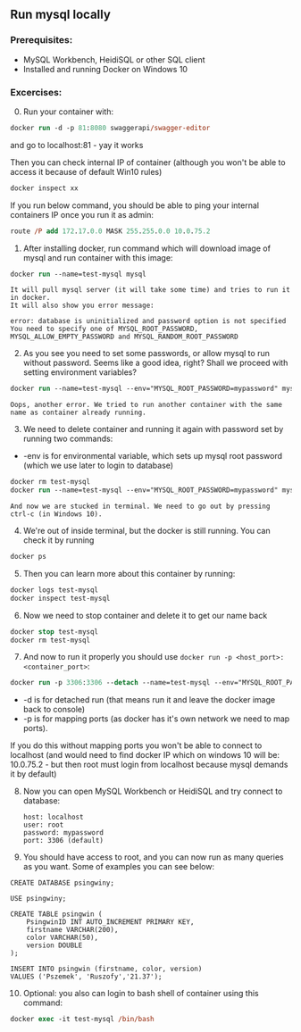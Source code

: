 ## Run mysql locally

### Prerequisites:

- MySQL Workbench, HeidiSQL or other SQL client
- Installed and running Docker on Windows 10

### Excercises:

0. Run your container with:
```ps
docker run -d -p 81:8080 swaggerapi/swagger-editor
```
and go to localhost:81 - yay it works

Then you can check internal IP of container (although you won't be able to access it because of default Win10 rules)
```ps
docker inspect xx
```

If you run below command, you should be able to ping your internal containers IP once you run it as admin:
```ps
route /P add 172.17.0.0 MASK 255.255.0.0 10.0.75.2
```

1. After installing docker, run command which will download image of mysql and run container with this image:

```ps
docker run --name=test-mysql mysql
```

    It will pull mysql server (it will take some time) and tries to run it in docker.
    It will also show you error message:

    error: database is uninitialized and password option is not specified
    You need to specify one of MYSQL_ROOT_PASSWORD, MYSQL_ALLOW_EMPTY_PASSWORD and MYSQL_RANDOM_ROOT_PASSWORD

2. As you see you need to set some passwords, or allow mysql to run without password. Seems like a good idea, right? Shall we proceed with setting environment variables?

```ps
docker run --name=test-mysql --env="MYSQL_ROOT_PASSWORD=mypassword" mysql
```

    Oops, another error. We tried to run another container with the same name as container already running.

3. We need to delete container and running it again with password set by running two commands:

- -env is for environmental variable, which sets up mysql root password (which we use later to login to database)

```ps
docker rm test-mysql
docker run --name=test-mysql --env="MYSQL_ROOT_PASSWORD=mypassword" mysql
```

    And now we are stucked in terminal. We need to go out by pressing ctrl-c (in Windows 10).

4. We're out of inside terminal, but the docker is still running. You can check it by running

```ps
docker ps
```

5. Then you can learn more about this container by running:

```ps
docker logs test-mysql
docker inspect test-mysql
```

6. Now we need to stop container and delete it to get our name back

```ps
docker stop test-mysql
docker rm test-mysql
```

7. And now to run it properly you should use `docker run -p <host_port>:<container_port>`:

```ps
docker run -p 3306:3306 --detach --name=test-mysql --env="MYSQL_ROOT_PASSWORD=mypassword" mysql
```

- -d is for detached run (that means run it and leave the docker image back to console)
- -p is for mapping ports (as docker has it's own network we need to map ports).

If you do this without mapping ports you won't be able to connect to localhost (and would need to find docker IP which on windows 10 will be: 10.0.75.2 - but then root must login from localhost because mysql demands it by default)

8.  Now you can open MySQL Workbench or HeidiSQL and try connect to database:

        host: localhost
        user: root
        password: mypassword
        port: 3306 (default)

9.  You should have access to root, and you can now run as many queries as you want. Some of examples you can see below:

```mysql
CREATE DATABASE psingwiny;

USE psingwiny;

CREATE TABLE psingwin (
    PsingwinID INT AUTO_INCREMENT PRIMARY KEY,
    firstname VARCHAR(200),
    color VARCHAR(50),
    version DOUBLE
);

INSERT INTO psingwin (firstname, color, version)
VALUES ('Pszemek', 'Ruszofy','21.37');
```

10. Optional: you also can login to bash shell of container using this command:

```ps
docker exec -it test-mysql /bin/bash
```
